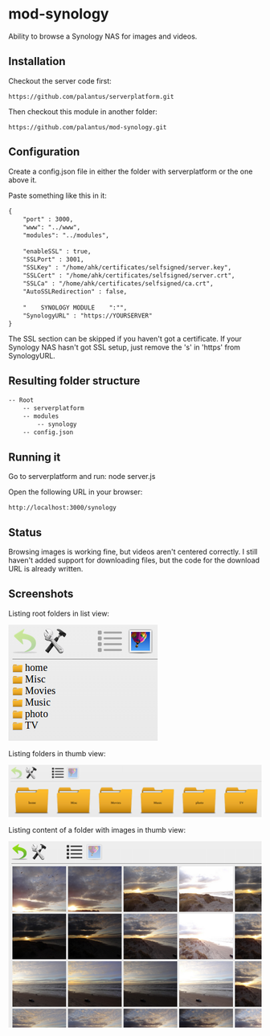mod-synology
============

Ability to browse a Synology NAS for images and videos.

## Installation ##

Checkout the server code first:

	https://github.com/palantus/serverplatform.git

Then checkout this module in another folder:

	https://github.com/palantus/mod-synology.git


## Configuration ##
Create a config.json file in either the folder with serverplatform or the one above it.

Paste something like this in it:

	{
		"port" : 3000,
		"www": "../www",
		"modules": "../modules",

		"enableSSL" : true,
		"SSLPort" : 3001,
		"SSLKey" : "/home/ahk/certificates/selfsigned/server.key",
		"SSLCert" : "/home/ahk/certificates/selfsigned/server.crt",
		"SSLCa" : "/home/ahk/certificates/selfsigned/ca.crt",
		"AutoSSLRedirection" : false,

		"    SYNOLOGY MODULE    ":"",
		"SynologyURL" : "https://YOURSERVER"
	}

The SSL section can be skipped if you haven't got a certificate. If your Synology NAS hasn't got SSL setup, just remove the 's' in 'https' from SynologyURL.

## Resulting folder structure ##

	-- Root
		-- serverplatform
		-- modules
			-- synology
		-- config.json

## Running it ##
Go to serverplatform and run:
	node server.js

Open the following URL in your browser:

	http://localhost:3000/synology

## Status ##
Browsing images is working fine, but videos aren't centered correctly. I still haven't added support for downloading files, but the code for the download URL is already written.

## Screenshots ##
Listing root folders in list view:

![](https://github.com/palantus/mod-synology/blob/master/www/screens/folderlist.png)

Listing folders in thumb view:

![](https://github.com/palantus/mod-synology/blob/master/www/screens/folderlist_thumb.png)

Listing content of a folder with images in thumb view:

![](https://github.com/palantus/mod-synology/blob/master/www/screens/imagelist_thumb.png)
